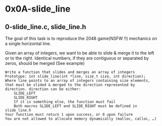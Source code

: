 # 0x0A-slide_line
## 0-slide_line.c, slide_line.h
The goal of this task is to reproduce the 2048 game(NSFW !!) mechanics on a single horizontal line.

Given an array of integers, we want to be able to slide & merge it to the left or to the right. Identical numbers, if they are contiguous or separated by zeros, should be merged (See example)

    Write a function that slides and merges an array of integers
    Prototype: int slide_line(int *line, size_t size, int direction);
    Where line points to an array of integers containing size elements, that must be slided & merged to the direction represented by direction. direction can be either:
        SLIDE_LEFT
        SLIDE_RIGHT
        If it is something else, the function must fail
        Both macros SLIDE_LEFT and SLIDE_RIGHT must be defined in slide_line.h
    Your function must return 1 upon success, or 0 upon failure
    You are not allowed to allocate memory dynamically (malloc, calloc, …)

